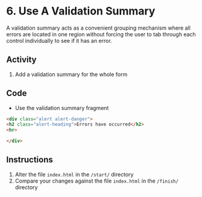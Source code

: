 # 6. Use A Validation Summary
A validation summary acts as a convenient grouping mechanism where all errors are located in one region without forcing the user to tab through each control individually to see if it has an error.

## Activity
1. Add a validation summary for the whole form

## Code
* Use the validation summary fragment
```html
<div class="alert alert-danger">
<h2 class="alert-heading">Errors have occurred</h2>
<hr>

</div>
```

## Instructions
1. Alter the file `index.html` in the `/start/` directory
1. Compare your changes against the file `index.html` in the `/finish/` directory
